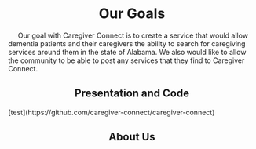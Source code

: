 
<h1 align="center">Our Goals</h1>
&nbsp;&nbsp;&nbsp;&nbsp; Our goal with Caregiver Connect is to create a service that would allow dementia patients and their caregivers the ability to search for caregiving services around them in the state of Alabama. We also would like to allow the community 
to be able to post any services that they find to Caregiver Connect.


<h2 align="center">Presentation and Code</h2>
[test](https://github.com/caregiver-connect/caregiver-connect)


<h2 align="center">About Us</h2>
